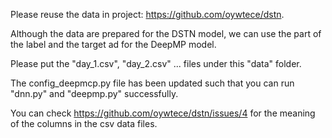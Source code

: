 Please reuse the data in project: https://github.com/oywtece/dstn.

Although the data are prepared for the DSTN model, we can use the part of the label and the target ad for the DeepMP model.

Please put the "day_1.csv", "day_2.csv" ... files under this "data" folder.

The config_deepmcp.py file has been updated such that you can run "dnn.py" and "deepmp.py" successfully.

You can check https://github.com/oywtece/dstn/issues/4 for the meaning of the columns in the csv data files.
